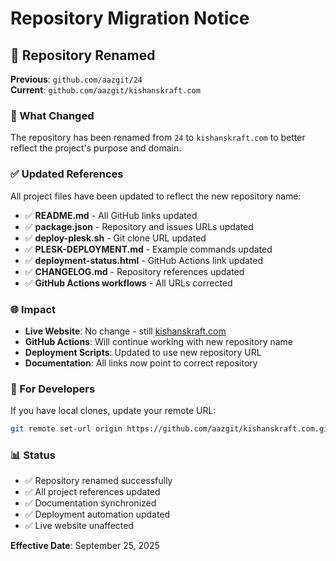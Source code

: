 # Repository Migration Notice

## 📢 Repository Renamed

**Previous**: `github.com/aazgit/24`  
**Current**: `github.com/aazgit/kishanskraft.com`

### 🔄 What Changed

The repository has been renamed from `24` to `kishanskraft.com` to better reflect the project's purpose and domain.

### ✅ Updated References

All project files have been updated to reflect the new repository name:

- ✅ **README.md** - All GitHub links updated
- ✅ **package.json** - Repository and issues URLs updated
- ✅ **deploy-plesk.sh** - Git clone URL updated
- ✅ **PLESK-DEPLOYMENT.md** - Example commands updated
- ✅ **deployment-status.html** - GitHub Actions link updated
- ✅ **CHANGELOG.md** - Repository references updated
- ✅ **GitHub Actions workflows** - All URLs corrected

### 🌐 Impact

- **Live Website**: No change - still [kishanskraft.com](https://kishanskraft.com)
- **GitHub Actions**: Will continue working with new repository name
- **Deployment Scripts**: Updated to use new repository URL
- **Documentation**: All links now point to correct repository

### 🚀 For Developers

If you have local clones, update your remote URL:

```bash
git remote set-url origin https://github.com/aazgit/kishanskraft.com.git
```

### 📊 Status

- ✅ Repository renamed successfully
- ✅ All project references updated
- ✅ Documentation synchronized
- ✅ Deployment automation updated
- ✅ Live website unaffected

**Effective Date**: September 25, 2025